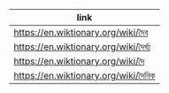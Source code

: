 |link|
|----|
|https://en.wiktionary.org/wiki/দৈব|
|https://en.wiktionary.org/wiki/দৈর্ঘ্য|
|https://en.wiktionary.org/wiki/দৈ|
|https://en.wiktionary.org/wiki/দৈনিক|
